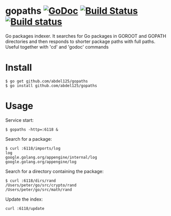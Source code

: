 gopaths [![GoDoc](https://godoc.org/github.com/pietv/gopaths?status.png)](https://godoc.org/github.com/pietv/gopaths) [![Build Status](https://drone.io/github.com/pietv/gopaths/status.png)](https://drone.io/github.com/pietv/gopaths/latest) [![Build status](https://ci.appveyor.com/api/projects/status/u2xfqdwb6t6c8b35/branch/master?svg=true)](https://ci.appveyor.com/project/pietv/gopaths/branch/master)
=======
Go packages indexer. It searches for Go packages in GOROOT and GOPATH
directories and then responds to shorter package paths with full paths.
Useful together with 'cd' and 'godoc' commands

Install
=======
```shell
$ go get github.com/abdel125/gopaths
$ go install github.com/abdel125/gopaths
```

Usage
=====
Service start:
```shell
$ gopaths -http=:6118 &
```

Search for a package:
```shell
$ curl :6118/imports/log
log
google.golang.org/appengine/internal/log
google.golang.org/appengine/log
```

Search for a directory containing the package:
```shell
$ curl :6118/dirs/rand
/Users/peter/go/src/crypto/rand
/Users/peter/go/src/math/rand
```

Update the index:
```shell
curl :6118/update
```
